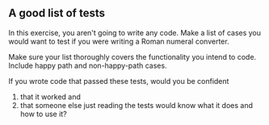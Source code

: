 
## A good list of tests
In this exercise, you aren't going to write any code. Make a list of cases you would want to test if you were writing a Roman numeral converter.

Make sure your list thoroughly covers the functionality you intend to code. Include happy path and non-happy-path cases.

If you wrote code that passed these tests, would you be confident 
1. that it worked and 
1. that someone else just reading the tests would know what it does and how to use it?
